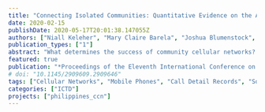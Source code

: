 ```yaml
---
title: "Connecting Isolated Communities: Quantitative Evidence on the Adoption of Community Cellular Networks in the Philippines"
date: 2020-02-15
publishDate: 2020-05-17T20:01:38.147055Z
authors: ["Niall Keleher", "Mary Claire Barela", "Joshua Blumenstock", "Cedric Festin", "Matthew Podolsky", "Arman Rezaee", "Erin Troland", "Kurtis Heimerl"]
publication_types: ["1"]
abstract: "What determines the success of community cellular networks? And who uses the network? We leverage unique circumstances where all households in seven localities were interviewed before the installation of cellular network towers. We observed large differences in network adoption across the seven project sites. Four sites displayed high and regular usage, while three sites displayed anemic usage after the initial week of network service. We show that social and economic factors correlate with cellular network adoption. Sixty-ﬁve percent of households in the project sites made or received at least one call on text message. Farming and ﬁshing households, as well as female-headed households, were particularly likely to join the cellular network. Wealthier households initiated and received more calls and texts. Households with higher levels of education initiated and received more text messages. Our results provide evidence of the demand for cellular networks."
featured: true
publication: "*Proceedings of the Eleventh International Conference on Information and Communication Technologies and Development*"
# doi: "10.1145/2909609.2909646"
tags: ["Cellular Networks", "Mobile Phones", "Call Detail Records", "Socioeconomic Survey", "Welfare", "Social Networks"]
categories: ["ICTD"]
projects: ["philippines_ccn"]
---
```


